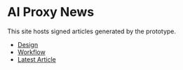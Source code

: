 # AI Proxy News

This site hosts signed articles generated by the prototype.

* [Design](design.md)
* [Workflow](workflow.md)
* [Latest Article](article_signed.md)
